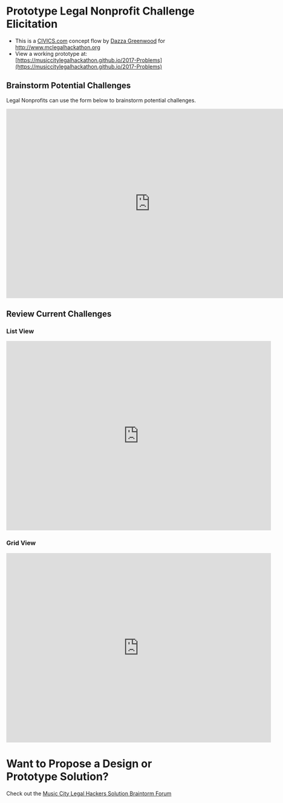 # Prototype Legal Nonprofit Challenge Elicitation

* This is a [CIVICS.com](http://civics.com) concept flow by [Dazza Greenwood](http://dazzagreenwood.com) for http://www.mclegalhackathon.org
* View a working prototype at: [https://musiccitylegalhackathon.github.io/2017-Problems](https://musiccitylegalhackathon.github.io/2017-Problems)

## Brainstorm Potential Challenges

Legal Nonprofits can use the form below to brainstorm potential challenges.

<iframe src="https://docs.google.com/forms/d/e/1FAIpQLSeCd88k81ytpleehO1TcAw-bRy7NhCDjA0aX_DDzsgE5CBXZA/viewform?embedded=true" width="760" height="500" frameborder="0" marginheight="0" marginwidth="0">Loading...</iframe>

## Review Current Challenges

### List View

<iframe src="https://drive.google.com/embeddedfolderview?id=0B2_n24wFabFCeXo3cmNkOUlhSlk#list" width="700" height="500" frameborder="0"></iframe>

### Grid View

<iframe src="https://drive.google.com/embeddedfolderview?id=0B2_n24wFabFCeXo3cmNkOUlhSlk#grid" width="700" height="500" frameborder="0"></iframe>

# Want to Propose a Design or Prototype Solution?

Check out the [Music City Legal Hackers Solution Braintorm Forum](https://musiccitylegalhackathon.github.io/2017-Proposals) 
